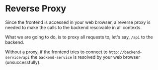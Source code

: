 # Reverse Proxy

Since the frontend is accessed in your web browser, a reverse proxy is needed to make the calls to the backend resolvable in all contexts.

What we are going to do, is to proxy all requests to, let's say, `/api` to the backend.

Without a proxy, if the frontend tries to connect to `http://backend-service/api` the `backend-service` is resolved by your web browser (unsuccessfully).
